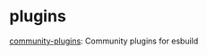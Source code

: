 # plugins

[community-plugins](https://github.com/esbuild/community-plugins): Community plugins for esbuild
